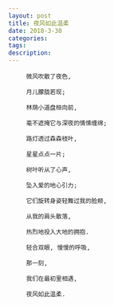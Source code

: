 ```yaml
---
layout: post
title: 夜风如此温柔
date: 2018-3-30
categories: 
tags: 
description: 
---
```


         微风吹散了夜色,

         月儿朦胧若现;

         林荫小道盘桓向前,

         毫不遮掩它与深夜的情愫缠绵;

         路灯透过森森枝叶,

         星星点点一片;

         树叶听从了心声,

         坠入爱的地心引力;

         它们旋转身姿轻舞过我的脸颊,

         从我的肩头散落,

         热烈地投入大地的拥抱.

         轻合双眼, 慢慢的呼吸,

         那一刻,

         我们在最初里相遇,

         夜风如此温柔.






